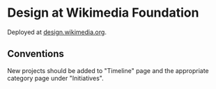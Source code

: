 # Design at Wikimedia Foundation

Deployed at [design.wikimedia.org](https://design.wikimedia.org/).

## Conventions
New projects should be added to "Timeline" page and the appropriate category page under
"Initiatives".
